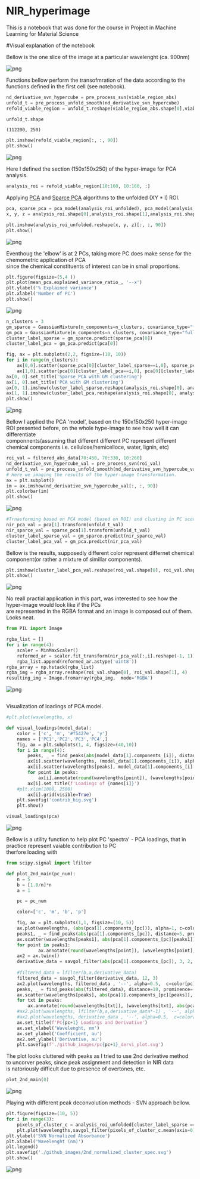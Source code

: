 # NIR_hyperimage
This is a notebook that was done for the course in Project in Machine Learning for Material Science

#Visual explanation of the notebook

Bellow is the one slice of the image at a particular wavelenght (ca. 900nm)
    
![png](images/output_2_0.png)
    

Functions bellow perform the transofmration of the data according to the functions defined in the first cell (see notebook).


```python
nd_derivative_svn_hypercube = pre_process_svn(viable_region_abs)
unfold_t = pre_process_unfold_smooth(nd_derivative_svn_hypercube)
refold_viable_region = unfold_t.reshape(viable_region_abs.shape[0],viable_region_abs.shape[1],viable_region_abs.shape[2])

```


```python
unfold_t.shape
```




    (112200, 250)




```python
plt.imshow(refold_viable_region[:, :, 90])
plt.show()
```


    
![png](images/output_6_0.png)
    


Here I defined the section (150x150x250) of the hyper-image for PCA analysis.


```python
analysis_roi = refold_viable_region[10:160, 10:160, :]

```

Applying [PCA](https://scikit-learn.org/stable/modules/generated/sklearn.decomposition.PCA.html) and [Sparce PCA](https://scikit-learn.org/stable/modules/generated/sklearn.decomposition.SparsePCA.html) algorithms to the unfolded (XY * I) ROI.


```python
pca, sparse_pca = pca_model(analysis_roi_unfolded), pca_model(analysis_roi_unfolded, model=1)
x, y, z = analysis_roi.shape[0],analysis_roi.shape[1],analysis_roi.shape[2]
```


```python
plt.imshow(analysis_roi_unfolded.reshape(x, y, z)[:, :, 90])
plt.show()
```


    
![png](images/output_11_0.png)
    


Eventhoug the 'elbow' is at 2 PCs, taking more PC does make sense for the chemometric application of PCA<br>
since the chemical constituents of interest can be in small proportions.


```python
plt.figure(figsize=(5,4 ))
plt.plot(mean_pca.explained_variance_ratio_, '--x')
plt.ylabel('% Explained variance')
plt.xlabel('Number of PC')
plt.show()
```


    
![png](images/output_13_0.png)
    



```python
n_clusters = 3
gm_sparce = GaussianMixture(n_components=n_clusters, covariance_type="full").fit(sparse_pca[0])
gm_pca = GaussianMixture(n_components=n_clusters, covariance_type="full").fit(pca[0])
cluster_label_sparse = gm_sparce.predict(sparse_pca[0])
cluster_label_pca = gm_pca.predict(pca[0])
```


```python
fig, ax = plt.subplots(2,2, figsize=(10, 10))
for i in range(n_clusters):
    ax[0,0].scatter(sparse_pca[0][cluster_label_sparse==i,0], sparse_pca[0][cluster_label_sparse==i,1], s=1, alpha=0.2)
    ax[1,0].scatter(pca[0][cluster_label_pca==i,0], pca[0][cluster_label_pca==i,1], s=1, alpha=0.2)
ax[0, 0].set_title('Sparse_PCA with GM clustering')
ax[1, 0].set_title('PCA with GM clustering')
ax[0, 1].imshow(cluster_label_sparse.reshape(analysis_roi.shape[0], analysis_roi.shape[1]))
ax[1, 1].imshow(cluster_label_pca.reshape(analysis_roi.shape[0], analysis_roi.shape[1]))
plt.show()
```


    
![png](images/output_15_0.png)
    


Bellow I applied the PCA 'model', based on the 150x150x250 hyper-image ROI presented before, on the whole hype-image to see how well it can differentiate<br>
componnents(assuming that different different PC represent different chemical components i.e. cellulose/hemicelloce, water, lignin, etc)


```python
roi_val = filtered_abs_data[70:450, 70:330, 10:260]
nd_derivative_svn_hypercube_val = pre_process_svn(roi_val)
unfold_t_val = pre_process_unfold_smooth(nd_derivative_svn_hypercube_val)
# Here we imaging the results of the hyper-image transformation. 
ax = plt.subplot()
im = ax.imshow(nd_derivative_svn_hypercube_val[:, :, 90])
plt.colorbar(im)
plt.show()
```


    
![png](images/output_17_0.png)
    



```python
#Trnasforming based on PCA model (based on ROI) and clusting in PC score space using GM model.
nir_pca_val = pca[1].transform(unfold_t_val)
nir_sparce_val = sparse_pca[1].transform(unfold_t_val)
cluster_label_sparse_val = gm_sparce.predict(nir_sparce_val)
cluster_label_pca_val = gm_pca.predict(nir_pca_val)
```

Bellow is the results, supposedly different color represent differnet chemical component(or rather a mixture of simillar components).


```python
plt.imshow(cluster_label_pca_val.reshape(roi_val.shape[0], roi_val.shape[1]))
plt.show()
```


    
![png](images/output_20_0.png)
    


No reall practial application in this part, was interested to see how the hyper-image would look like if the PCs<br>
are represented in the RGBA format and an image is composed out of them. Looks neat.



```python
from PIL import Image

rgba_list = []
for i in range(4):
    scaler = MinMaxScaler()
    reformed_ar = scaler.fit_transform(nir_pca_val[:,i].reshape(-1, 1))*255
    rgba_list.append(reformed_ar.astype('uint8'))
rgba_array = np.hstack(rgba_list)
rgba_img = rgba_array.reshape(roi_val.shape[0], roi_val.shape[1], 4)
resulting_img = Image.fromarray(rgba_img,  mode='RGBA')
```
![png](images/rgba_img.png)


```python

```

Visualization of loadings of PCA model.


```python
#plt.plot(wavelengths, x)

def visual_loadings(model_data):
    color = ['c', 'm', '#f5427e', 'y']
    names = ['PC1','PC2','PC3','PC4',]
    fig, ax = plt.subplots(1, 4, figsize=(40,10))
    for i in range(4):
        peaks, _ = find_peaks(abs(model_data[1].components_[i]), distance=5, prominence=(None, 0.5))
        ax[i].scatter(wavelengths, (model_data[1].components_[i]), alpha=1, c=color[i])
        ax[i].scatter(wavelengths[peaks], model_data[1].components_[i][peaks], c='r')
        for point in peaks:
            ax[i].annotate(round(wavelengths[point]), (wavelengths[point], model_data[1].components_[i][point]))
        ax[i].set_title(f'Loadings of {names[i]}')
    #plt.xlim(1000, 2500)
        ax[i].grid(visible=True)
    plt.savefig('contrib_big.svg')
    plt.show()

visual_loadings(pca)
```


    
![png](images/output_25_0.png)
    


Bellow is a utility function to help plot PC 'spectra' - PCA loadings, that in practice represent vaiable contribution to PC<br>
therfore loading with 


```python
from scipy.signal import lfilter

def plot_2nd_main(pc_num):
    n = 5
    b = [1.0/n]*n
    a = 1

    pc = pc_num

    color=['c', 'm', 'b', 'p']

    fig, ax = plt.subplots(1,1, figsize=(10, 5))
    ax.plot(wavelengths, (abs(pca[1].components_[pc])), alpha=1, c=color[pc])
    peaks1, _ = find_peaks(abs(pca[1].components_[pc]), distance=5, prominence=(None, 0.5))
    ax.scatter(wavelengths[peaks1], abs(pca[1].components_[pc][peaks1]), c=color[pc])
    for point in peaks1:
            ax.annotate(round(wavelengths[point]), (wavelengths[point], abs(pca[1].components_[pc][point])))
    ax2 = ax.twinx()
    derivative_data = savgol_filter(abs(pca[1].components_[pc]), 3, 2, deriv=2)#*(-1)
    
    #filtered_data = lfilter(b,a,derivative_data)
    filtered_data = savgol_filter(derivative_data, 12, 3)
    ax2.plot(wavelengths, filtered_data , '--', alpha=0.5,  c=color[pc])
    peaks, _ = find_peaks(abs(filtered_data), distance=10, prominence=(None, 0.8))
    ax.scatter(wavelengths[peaks], abs(pca[1].components_[pc][peaks]), c='r', alpha=0.5)
    for txt in peaks:
        ax.annotate(round(wavelengths[txt]), (wavelengths[txt], abs(pca[1].components_[pc][txt])), alpha=0.5)
    #ax2.plot(wavelengths, lfilter(b,a,derivative_data*-1) , '--', alpha=0.5,  c=color[0])
    #ax2.plot(wavelengths, derivative_data , '--', alpha=0.5,  c=color[0])
    ax.set_title(f'PC{pc+1} Loadings and Derivative')
    ax.set_xlabel('Wavelenght, nm')
    ax.set_ylabel('Coefficient, au')
    ax2.set_ylabel('Derivative, au')
    plt.savefig(f'./github_images/pc{pc+1}_dervi_plot.svg')
```

The plot looks cluttered with peaks as I tried to use 2nd derivative method to uncorver peaks, since peak assignment and detection in NIR data<br>
is natoriously difficult due to presence of overtones, etc.


```python
plot_2nd_main(0)
```


    
![png](images/output_29_0.png)
    


Playing with different peak deconvolution methods - SVN approach bellow.


```python
plt.figure(figsize=(10, 5))
for i in range(3):
    pixels_of_cluster_c = analysis_roi_unfolded[cluster_label_sparse == i,:]
    plt.plot(wavelengths,savgol_filter(pixels_of_cluster_c.mean(axis=0), 7, 2, deriv=2), label=f'Cluster: {i}')
plt.ylabel('SVN Normalized Absorbance')
plt.xlabel('Wavelenght (nm)')
plt.legend()
plt.savefig('./github_images/2nd_normalized_cluster_spec.svg')
plt.show()
```


    
![png](images/output_31_0.png)
    


